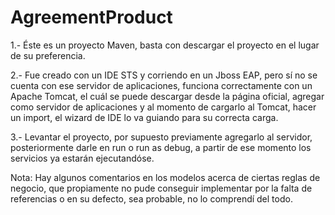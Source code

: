 # AgreementProduct
1.- Éste es un proyecto Maven, basta con descargar el proyecto en el lugar de su preferencia.

2.- Fue creado con un IDE STS y corriendo en un Jboss EAP, pero sí no se cuenta con ese servidor de aplicaciones, funciona correctamente con un Apache Tomcat, el cuál se puede descargar desde la página oficial, agregar como servidor de aplicaciones y al momento de cargarlo al Tomcat, hacer un import, el wizard de IDE lo va guiando para su correcta carga.

3.- Levantar el proyecto, por supuesto previamente agregarlo al servidor, posteriormente darle en run o run as debug, a partir de ese momento los servicios ya estarán ejecutandóse.

Nota: Hay algunos comentarios en los modelos acerca de ciertas reglas de negocio, que propiamente no pude conseguir implementar por la falta de referencias o en su defecto, sea probable, no lo comprendí del todo.
